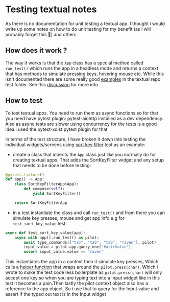 # Testing textual notes 

As there is no documentation for unit testing a textual app. I thought i would write up some notes on how to do unit testing for my benefit (as i will probably forget this :slightly_smiling_face:) and others

## How does it work ?

The way it works is that the `App` class has a special method called `run_test()` which runs the app in a headless mode and returns a context that has methods to simulate
pressing keys, hovering mouse etc. While this isn't documented there are some really good [examples](https://github.com/Textualize/textual/tree/main/tests) in the textual repo test folder. 
See this [discussion](https://github.com/Textualize/textual/discussions/2506#discussioncomment-5827644) for more info

## How to test 

To test textual apps. You need to run them as async functions so for that you need have pytest plugin: pytest-aiohttp installed as a dev dependency. Also as async tests are slower using concurrency for the tests is a good idea i used the pytest-xdist pytest plugin for that

In terms of the test structure, I have broken it down into testing the individual widgets/screens using [sort key filter](../tests/unit/query/test_sort_key_query.py) test as an example:

- create a class that inherits the `App`  class just like you normally do for creating textual apps. That adds the SortKeyFilter widget and any setup that needs to be done before testing:

```python
@pytest.fixture()
def app() -> App:
    class SortKeyFilterApp(App):
        def compose(self):
            yield SortKeyFilter()

    return SortKeyFilterApp
```

- in a test instantiate the class and call `run_test()` and from there you can simulate key presses, mouse and get app info e.g for `test_sort_key_value` test:

```python
async def test_sort_key_value(app):
    async with app().run_test() as pilot:
        await type_commands(["tab", "tab", "tab", "raven"], pilot)
        input_value = pilot.app.query_one("#attrValue")
        assert input_value.value == "raven"
```
This instantiates the app in a context then it simulate key presses, Which calls a [helper function](../tests/common.py) that wraps around the `pilot.press(char)`, Which i wrote to make the test
code less boilerplate as `pilot.press(char)` will only accept one key so when you are typing text into a Input widget like in this test it becomes a pain.Then lastly the pilot context object also has a reference to the app
object. So i use that to query for the Input value and assert if the typed out text is in the Input widget 
